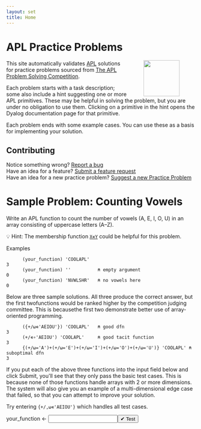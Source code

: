 ```yaml
---
layout: set
title: Home
---
```


<script type="text/javascript">
    // Highlight home button on homepage
    document.getElementById("home").classList.add("active");
</script>

# APL Practice Problems

<div align="right">
	<img src="{{ site.url }}{{ site.baseurl }}/img/Brain.png" style="width: 10vw;float: right;padding: 0 3em;">
</div>

This site automatically validates [APL](https://apl.wiki) solutions for practice problems sourced from [The APL Problem Solving Competition](https://www.dyalog.com/student-competition.htm).

Each problem starts with a task description; some also include a hint suggesting one or more APL primitives. These may be helpful in solving the problem, but you are under no obligation to use them. Clicking on a primitive in the hint opens the Dyalog documentation page for that primitive.

Each problem ends with some example cases. You can use these as a basis for implementing your solution.

## Contributing
Notice something wrong? [Report a bug](https://github.com/Dyalog/PracticeProblems/issues/new?assignees=&labels=&template=bug_report.md&title=)  
Have an idea for a feature? [Submit a feature request](https://github.com/Dyalog/PracticeProblems/issues/new?assignees=&labels=&template=feature_request.md&title=)  
Have an idea for a new practice problem? [Suggest a new Practice Problem](https://github.com/Dyalog/PracticeProblems/issues/new?assignees=&labels=enhancement&template=practice-problem-suggestion.md&title=%5BPractice+Problem%5D+-+Problem+Title)

# Sample Problem: Counting Vowels

Write an APL function to count the number of vowels (A, E, I, O, U) in an array consisting of uppercase letters (A–Z).

💡 Hint: The membership function [`X∊Y`](http://help.dyalog.com/latest/#Language/Primitive%20Functions/Membership.htm) could be helpful for this problem.

Examples

```APL
      (your_function) 'COOLAPL'
3
      (your_function) ''          ⍝ empty argument
0
      (your_function) 'NVWLSHR'   ⍝ no vowels here
0
```

Below are three sample solutions. All three produce the correct answer, but the first twofunctions would be ranked higher by the competition judging committee. This is becausethe first two demonstrate better use of array-oriented programming.

```APL
      ({+/⍵∊'AEIOU'}) 'COOLAPL'   ⍝ good dfn
3
      (+/∊∘'AEIOU') 'COOLAPL'     ⍝ good tacit function
3
      {(+/⍵='A')+(+/⍵='E')+(+/⍵='I')+(+/⍵='O')+(+/⍵='U')} 'COOLAPL' ⍝ suboptimal dfn      
3
```

If you put each of the above three functions into the input field below and click Submit, you'll see that they only pass the basic test cases. This is because none of those functions handle arrays with 2 or more dimensions. The system will also give you an example of a multi-dimensional edge case that failed, so that you can attempt to improve your solution.

Try entering `{+/,⍵∊'AEIOU'}` which handles all test cases.

<script>
    testCases = {"P0_Sample_Problem": {"a": ["'COOLAPL'","''","'NVWLSHR'","{⍵[?⍨≢⍵]}'AEIOU',⎕A[?26⍴⍨9+?16]"],"b": ["2 3⍴'APLYES'","⎕A[?26⍴⍨1+?2⍴⍨1+?2]","''⍴⍨¯1+?⍨3"],"f": "{+/,⍵∊'AEIOU'}","p": "{⊃⍣(1=≢,⍵)⊢⍵}"}};
</script>

<div class="pdiv"><span class="urfn">your_function ← </span><input id="P0_Sample_Problem_Input"><button onclick="submitSolution('P0_Sample_Problem')">✔ Test</button></div>
<div id="P0_Sample_Problem_Output" class="tioOutput"></div>
